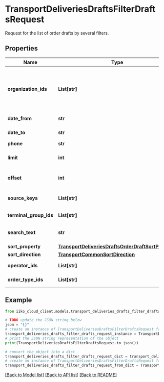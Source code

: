 # TransportDeliveriesDraftsFilterDraftsRequest

Request for the list of order drafts by several filters.

## Properties

Name | Type | Description | Notes
------------ | ------------- | ------------- | -------------
**organization_ids** | **List[str]** | Organization ID for which the order drafts search will be performed.                Can be obtained by &#x60;/api/1/organizations&#x60; operation. | 
**date_from** | **str** | Draft creation time (UTC). Lower limit. | [optional] 
**date_to** | **str** | Draft creation time (UTC). Upper limit. | [optional] 
**phone** | **str** | Phone number. | [optional] 
**limit** | **int** | Desirable size of result set (50 by default). | [optional] 
**offset** | **int** | Offset from the beginning of full result set for paging. | [optional] 
**source_keys** | **List[str]** | Delivery sources (DeliveryClub, PH and etc.) | [optional] 
**terminal_group_ids** | **List[str]** | List of terminal groups IDs. | [optional] 
**search_text** | **str** | Value for search. Used for prefix search. | [optional] 
**sort_property** | [**TransportDeliveriesDraftsOrderDraftSortProperty**](TransportDeliveriesDraftsOrderDraftSortProperty.md) | Sorting property. | [optional] 
**sort_direction** | [**TransportCommonSortDirection**](TransportCommonSortDirection.md) | Sorting direction. | [optional] 
**operator_ids** | **List[str]** | List of drafts operator IDs. | [optional] 
**order_type_ids** | **List[str]** | List of drafts order type IDs. | [optional] 

## Example

```python
from iiko_cloud_client.models.transport_deliveries_drafts_filter_drafts_request import TransportDeliveriesDraftsFilterDraftsRequest

# TODO update the JSON string below
json = "{}"
# create an instance of TransportDeliveriesDraftsFilterDraftsRequest from a JSON string
transport_deliveries_drafts_filter_drafts_request_instance = TransportDeliveriesDraftsFilterDraftsRequest.from_json(json)
# print the JSON string representation of the object
print(TransportDeliveriesDraftsFilterDraftsRequest.to_json())

# convert the object into a dict
transport_deliveries_drafts_filter_drafts_request_dict = transport_deliveries_drafts_filter_drafts_request_instance.to_dict()
# create an instance of TransportDeliveriesDraftsFilterDraftsRequest from a dict
transport_deliveries_drafts_filter_drafts_request_from_dict = TransportDeliveriesDraftsFilterDraftsRequest.from_dict(transport_deliveries_drafts_filter_drafts_request_dict)
```
[[Back to Model list]](../README.md#documentation-for-models) [[Back to API list]](../README.md#documentation-for-api-endpoints) [[Back to README]](../README.md)


